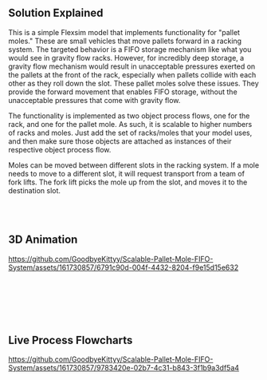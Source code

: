 ## Solution Explained

This is a simple Flexsim model that implements functionality for "pallet moles." These are small vehicles that move pallets forward in a racking system. The targeted behavior is a FIFO storage mechanism like what you would see in gravity flow racks. However, for incredibly deep storage, a gravity flow mechanism would result in unacceptable pressures exerted on the pallets at the front of the rack, especially when pallets collide with each other as they roll down the slot. These pallet moles solve these issues. They provide the forward movement that enables FIFO storage, without the unacceptable pressures that come with gravity flow.

The functionality is implemented as two object process flows, one for the rack, and one for the pallet mole. As such, it is scalable to higher numbers of racks and moles. Just add the set of racks/moles that your model uses, and then make sure those objects are attached as instances of their respective object process flow.

Moles can be moved between different slots in the racking system. If a mole needs to move to a different slot, it will request transport from a team of fork lifts. The fork lift picks the mole up from the slot, and moves it to the destination slot.

</br></br>

## 3D Animation 

https://github.com/GoodbyeKittyy/Scalable-Pallet-Mole-FIFO-System/assets/161730857/6791c90d-004f-4432-8204-f9e15d15e632

</br></br>


</br></br>

## Live Process Flowcharts

https://github.com/GoodbyeKittyy/Scalable-Pallet-Mole-FIFO-System/assets/161730857/9783420e-02b7-4c31-b843-3f1b9a3df5a4





